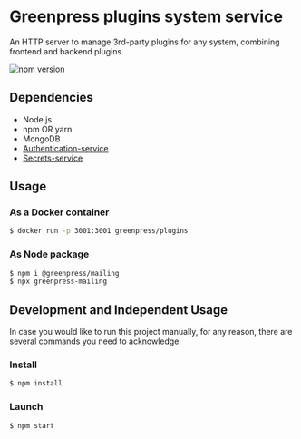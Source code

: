# Greenpress plugins system service

An HTTP server to manage 3rd-party plugins for any system, combining frontend and backend plugins.

[![npm version](https://badge.fury.io/js/%40greenpress%2Fplugins.svg)](https://badge.fury.io/js/%40greenpress%2Fplugins)

## Dependencies
- Node.js
- npm OR yarn
- MongoDB
- [Authentication-service](https://github.com/greenpress/authentication-service)
- [Secrets-service](https://github.com/greenpress/secrets-service)

## Usage
### As a Docker container
```sh
$ docker run -p 3001:3001 greenpress/plugins
```
### As Node package
```sh
$ npm i @greenpress/mailing
$ npx greenpress-mailing
```

## Development and Independent Usage
In case you would like to run this project manually, for any reason, there are several commands you need to acknowledge:

### Install
```sh
$ npm install
```

### Launch
```sh
$ npm start
```
